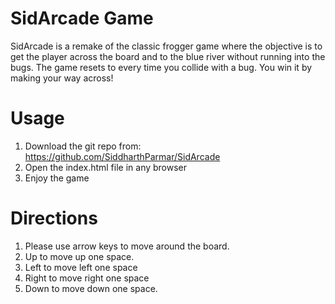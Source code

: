 SidArcade Game
================

SidArcade is a remake of the classic frogger game where the objective is to get the player across the board and to the blue river without running into the bugs. The game resets to every time you collide with a bug. You win it by making your way across!

Usage
=======

1. Download the git repo from: https://github.com/SiddharthParmar/SidArcade
2. Open the index.html file in any browser
3. Enjoy the game

Directions
===========

1. Please use arrow keys to move around the board.
2. Up to move up one space.
3. Left to move left one space
4. Right to move right one space
5. Down to move down one space. 

